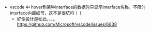 * vscode 中 hover到某种interface的数据时只显示interface名称，不限时interface内部细节，这不是很坑吗！！
  * 好像设计是如此。。。。https://github.com/Microsoft/vscode/issues/6638
